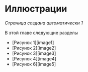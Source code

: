 # Иллюстрации

*Страница создана автоматически 1*



В этой главе следующие разделы

* [Рисунок 1][image1]
* [Рисунок 2][image2]
* [Рисунок 3][image3]
* [Рисунок 4][image4]
* [Рисунок 6][image5]
